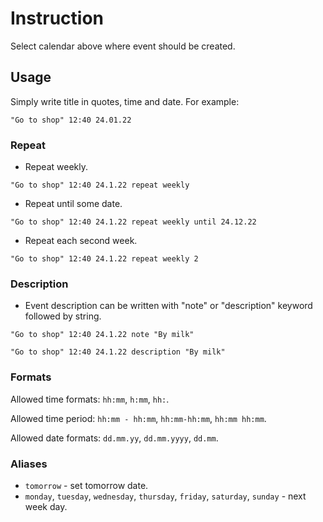 # Instruction

Select calendar above where event should be created.

## Usage

Simply write title in quotes, time and date. For example:
```
"Go to shop" 12:40 24.01.22
```

### Repeat
- Repeat weekly.
```
"Go to shop" 12:40 24.1.22 repeat weekly
```

- Repeat until some date.
```
"Go to shop" 12:40 24.1.22 repeat weekly until 24.12.22
```

- Repeat each second week.
```
"Go to shop" 12:40 24.1.22 repeat weekly 2
```


### Description
- Event description can be written with "note" or "description" keyword followed by string.
```
"Go to shop" 12:40 24.1.22 note "By milk"
```

```
"Go to shop" 12:40 24.1.22 description "By milk"
```

### Formats
Allowed time formats: `hh:mm`, `h:mm`, `hh:`.

Allowed time period: `hh:mm - hh:mm`, `hh:mm-hh:mm`, `hh:mm hh:mm`.

Allowed date formats: `dd.mm.yy`, `dd.mm.yyyy`, `dd.mm`.

### Aliases

- `tomorrow` - set tomorrow date.
- `monday`, `tuesday`, `wednesday`, `thursday`, `friday`, `saturday`, `sunday` - next week day.
